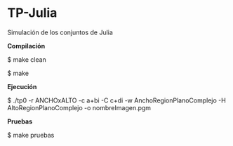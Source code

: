 # TP-Julia

Simulación de los conjuntos de Julia

**Compilación**

$ make clean

$ make

**Ejecución**

$ ./tp0 -r ANCHOxALTO -c a+bi -C c+di -w AnchoRegionPlanoComplejo -H AltoRegionPlanoComplejo -o nombreImagen.pgm

**Pruebas**

$ make pruebas
